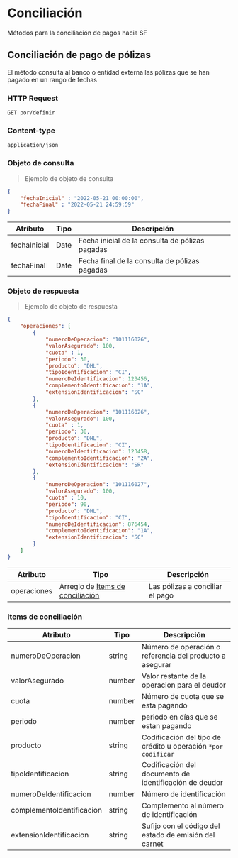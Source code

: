 # Conciliación 

Métodos para la conciliación de pagos hacia SF

## Conciliación de pago de pólizas

El método consulta al banco o entidad externa las pólizas que se han pagado en un rango de fechas

### HTTP Request
`GET por/definir`

### Content-type
`application/json`

### Objeto de consulta

> Ejemplo de objeto de consulta

```json
{
    "fechaInicial" : "2022-05-21 00:00:00",
    "fechaFinal" : "2022-05-21 24:59:59"
}
```

Atributo | Tipo | Descripción
-------- | ---- | -----------
fechaInicial | Date | Fecha inicial de la consulta de pólizas pagadas
fechaFinal | Date | Fecha final de la consulta de pólizas pagadas

### Objeto de respuesta
> Ejemplo de objeto de respuesta

```json
{
    "operaciones": [
        {
            "numeroDeOperacion": "101116026",
            "valorAsegurado": 100,
            "cuota" : 1,
            "periodo": 30,
            "producto": "DHL",
            "tipoIdentificacion": "CI",
            "numeroDeIdentificacion": 123456,
            "complementoIdentificacion": "1A",
            "extensionIdentificacion": "SC"
        },
        {
            "numeroDeOperacion": "101116026",
            "valorAsegurado": 100,
            "cuota" : 1,
            "periodo": 30,
            "producto": "DHL",
            "tipoIdentificacion": "CI",
            "numeroDeIdentificacion": 123458,
            "complementoIdentificacion": "2A",
            "extensionIdentificacion": "SR"
        },
        {
            "numeroDeOperacion": "101116027",
            "valorAsegurado": 100,
            "cuota" : 10,
            "periodo": 90,
            "producto": "DHL",
            "tipoIdentificacion": "CI",
            "numeroDeIdentificacion": 876454,
            "complementoIdentificacion": "1A",
            "extensionIdentificacion": "SC"
        }
    ]
}
```

Atributo | Tipo | Descripción
-------- | ---- | -----------
operaciones | Arreglo de [Items de conciliación](#items-de-conciliacion) | Las pólizas a conciliar el pago

### Items de conciliación

Atributo | Tipo | Descripción
-------- | ---- | -----------
numeroDeOperacion | string | Número de operación o referencia del producto a asegurar
valorAsegurado | number | Valor restante de la operacion para el deudor
cuota | number | Número de cuota que se esta pagando
periodo | number | periodo en días que se estan pagando
producto | string | Codificación del tipo de crédito u operación `*por codificar`
tipoIdentificacion | string | Codificación del documento de identificación de deudor
numeroDeIdentificacion | number | Número de identificación
complementoIdentificacion | string | Complemento al número de identificación
extensionIdentificacion | string | Sufijo con el código del estado de emisión del carnet